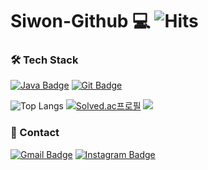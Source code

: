 # Siwon-Github 💻  ![Hits](https://hits.seeyoufarm.com/api/count/incr/badge.svg?url=https%3A%2F%2Fgithub.com%2FSuInWoo&count_bg=%23E3CC35&title_bg=%23DF5B5B&icon=&icon_color=%23E7E7E7&title=hits&edge_flat=false)

### 🛠 Tech Stack 

[![Java Badge](https://img.shields.io/badge/-Java-%23ff5545?style=flat-square&logo=Java&logoColor=white)](https://devdocs.programmers.co.kr/references/java/docs/api/index.html?overview-summary.html)
[![Git Badge](https://img.shields.io/badge/-Git-%23F05032?style=flat-square&logo=Git&logoColor=white)](https://git-scm.com/doc) 

![Top Langs](https://github-readme-stats.vercel.app/api/top-langs/?username=Yusiwon&layout=compact)
[![Solved.ac프로필](http://mazassumnida.wtf/api/generate_badge?boj=danseryu)](https://solved.ac/danseryu)
<img src="https://github-readme-stats.vercel.app/api?username=Yusiwon&show_icons=true">

### 📱 Contact 
[![Gmail Badge](https://img.shields.io/badge/Gmail-d14836?style=flat-square&logo=Gmail&logoColor=white&link=mailto:danseryu@naver.com)](mailto:danseryu@naver.com) [![Instagram Badge](https://img.shields.io/badge/-Instagram-%23E4405F?style=flat-square&logo=Instagram&logoColor=white)](https://www.instagram.com/si_w._.n/)

<!--
**Yusiwon/Yusiwon** is a ✨ _special_ ✨ repository because its `README.md` (this file) appears on your GitHub profile.

Here are some ideas to get you started:

- 🔭 I’m currently working on ...
- 🌱 I’m currently learning ...
- 👯 I’m looking to collaborate on ...
- 🤔 I’m looking for help with ...
- 💬 Ask me about ...
- 📫 How to reach me: ...
- 😄 Pronouns: ...
- ⚡ Fun fact: ...
-->
